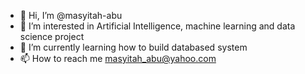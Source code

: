 - 👋 Hi, I’m @masyitah-abu
- 👀 I’m interested in Artificial Intelligence, machine learning and data science project
- 🌱 I’m currently learning how to build databased system
- 📫 How to reach me masyitah_abu@yahoo.com




